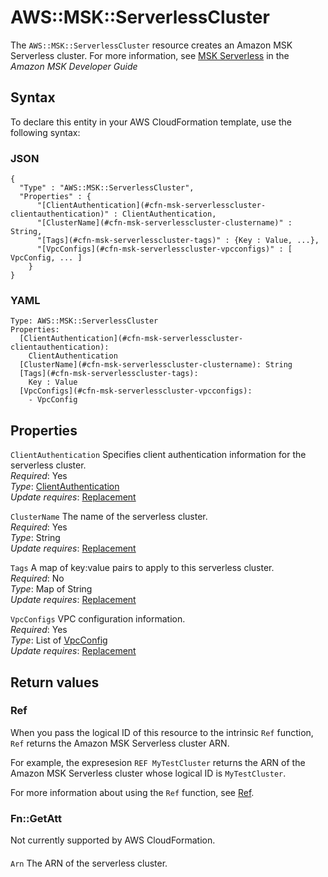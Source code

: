 # AWS::MSK::ServerlessCluster<a name="aws-resource-msk-serverlesscluster"></a>

The `AWS::MSK::ServerlessCluster` resource creates an Amazon MSK Serverless cluster\. For more information, see [MSK Serverless](https://docs.aws.amazon.com/msk/latest/developerguide/serverless.html) in the *Amazon MSK Developer Guide*

## Syntax<a name="aws-resource-msk-serverlesscluster-syntax"></a>

To declare this entity in your AWS CloudFormation template, use the following syntax:

### JSON<a name="aws-resource-msk-serverlesscluster-syntax.json"></a>

```
{
  "Type" : "AWS::MSK::ServerlessCluster",
  "Properties" : {
      "[ClientAuthentication](#cfn-msk-serverlesscluster-clientauthentication)" : ClientAuthentication,
      "[ClusterName](#cfn-msk-serverlesscluster-clustername)" : String,
      "[Tags](#cfn-msk-serverlesscluster-tags)" : {Key : Value, ...},
      "[VpcConfigs](#cfn-msk-serverlesscluster-vpcconfigs)" : [ VpcConfig, ... ]
    }
}
```

### YAML<a name="aws-resource-msk-serverlesscluster-syntax.yaml"></a>

```
Type: AWS::MSK::ServerlessCluster
Properties: 
  [ClientAuthentication](#cfn-msk-serverlesscluster-clientauthentication): 
    ClientAuthentication
  [ClusterName](#cfn-msk-serverlesscluster-clustername): String
  [Tags](#cfn-msk-serverlesscluster-tags): 
    Key : Value
  [VpcConfigs](#cfn-msk-serverlesscluster-vpcconfigs): 
    - VpcConfig
```

## Properties<a name="aws-resource-msk-serverlesscluster-properties"></a>

`ClientAuthentication`  <a name="cfn-msk-serverlesscluster-clientauthentication"></a>
Specifies client authentication information for the serverless cluster\.  
*Required*: Yes  
*Type*: [ClientAuthentication](aws-properties-msk-serverlesscluster-clientauthentication.md)  
*Update requires*: [Replacement](https://docs.aws.amazon.com/AWSCloudFormation/latest/UserGuide/using-cfn-updating-stacks-update-behaviors.html#update-replacement)

`ClusterName`  <a name="cfn-msk-serverlesscluster-clustername"></a>
The name of the serverless cluster\.  
*Required*: Yes  
*Type*: String  
*Update requires*: [Replacement](https://docs.aws.amazon.com/AWSCloudFormation/latest/UserGuide/using-cfn-updating-stacks-update-behaviors.html#update-replacement)

`Tags`  <a name="cfn-msk-serverlesscluster-tags"></a>
A map of key:value pairs to apply to this serverless cluster\.  
*Required*: No  
*Type*: Map of String  
*Update requires*: [Replacement](https://docs.aws.amazon.com/AWSCloudFormation/latest/UserGuide/using-cfn-updating-stacks-update-behaviors.html#update-replacement)

`VpcConfigs`  <a name="cfn-msk-serverlesscluster-vpcconfigs"></a>
VPC configuration information\.  
*Required*: Yes  
*Type*: List of [VpcConfig](aws-properties-msk-serverlesscluster-vpcconfig.md)  
*Update requires*: [Replacement](https://docs.aws.amazon.com/AWSCloudFormation/latest/UserGuide/using-cfn-updating-stacks-update-behaviors.html#update-replacement)

## Return values<a name="aws-resource-msk-serverlesscluster-return-values"></a>

### Ref<a name="aws-resource-msk-serverlesscluster-return-values-ref"></a>

When you pass the logical ID of this resource to the intrinsic `Ref` function, `Ref` returns the Amazon MSK Serverless cluster ARN\.



For example, the expresesion `REF MyTestCluster` returns the ARN of the Amazon MSK Serverless cluster whose logical ID is `MyTestCluster`\.

For more information about using the `Ref` function, see [Ref](https://docs.aws.amazon.com/AWSCloudFormation/latest/UserGuide/intrinsic-function-reference-ref.html)\.

### Fn::GetAtt<a name="aws-resource-msk-serverlesscluster-return-values-fn--getatt"></a>

Not currently supported by AWS CloudFormation\.

#### <a name="aws-resource-msk-serverlesscluster-return-values-fn--getatt-fn--getatt"></a>

`Arn`  <a name="Arn-fn::getatt"></a>
The ARN of the serverless cluster\.